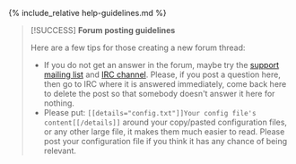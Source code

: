 
{% include_relative help-guidelines.md %}

> [!SUCCESS]
> **Forum posting guidelines**
>
> Here are a few tips for those creating a new forum thread:
>
> - If you do not get an answer in the forum, maybe try the [support mailing list](http://groups.google.com/group/smoothieware-support.md) and [IRC channel](http://smoothieware.org/irc.md). Please, if you post a question here, then go to IRC where it is answered immediately, come back here to delete the post so that somebody doesn't answer it here for nothing.
> - Please put: `[[details="config.txt"]]Your config file's content[[/details]]` around your copy/pasted configuration files, or any other large file, it makes them much easier to read. Please post your configuration file if you think it has any chance of being relevant.
